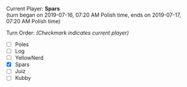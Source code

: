 Current Player: **Spars**  
(turn began on 2019-07-16, 07:20 AM Polish time, ends on 2019-07-17, 07:20 AM Polish time)

Turn Order: *(Checkmark indicates current player)*
- [ ] Poles
- [ ] Log
- [ ] YellowNerd
- [x] Spars
- [ ] Juiz
- [ ] Kubby
